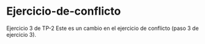 # Ejercicio-de-conflicto
Ejercicio 3 de TP-2
Este es un cambio en el ejercicio de conflicto (paso 3 de ejercicio 3).